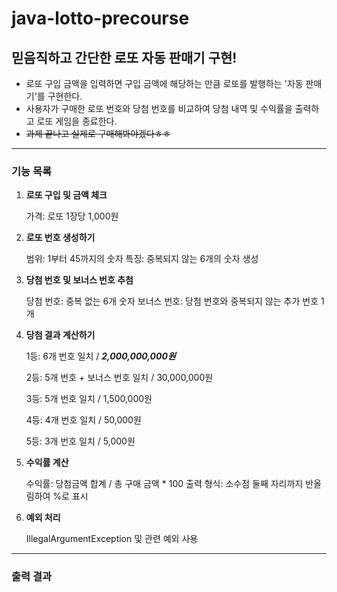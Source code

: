 # java-lotto-precourse

## 믿음직하고 간단한 로또 자동 판매기 구현!

* 로또 구입 금액을 입력하면 구입 금액에 해당하는 만큼 로또를 발행하는 '자동 판매기'를 구현한다.
* 사용자가 구매한 로또 번호와 당첨 번호를 비교하여 당첨 내역 및 수익률을 출력하고 로또 게임을 종료한다.
* ~~과제 끝나고 실제로 구매해봐야겠다ㅎㅎ~~

***

### 기능 목록

1. **로또 구입 및 금액 체크**

   가격: 로또 1장당 1,000원

2. **로또 번호 생성하기**

    범위: 1부터 45까지의 숫자
    특징: 중복되지 않는 6개의 숫자 생성

3. **당첨 번호 및 보너스 번호 추첨**

    당첨 번호: 중복 없는 6개 숫자
    보너스 번호: 당첨 번호와 중복되지 않는 추가 번호 1개

4. **당첨 결과 계산하기**

   1등: 6개 번호 일치 / ***2,000,000,000원***

   2등: 5개 번호 + 보너스 번호 일치 / 30,000,000원

   3등: 5개 번호 일치 / 1,500,000원
   
   4등: 4개 번호 일치 / 50,000원
   
   5등: 3개 번호 일치 / 5,000원

5. **수익률 계산**
   
   수익률: 당첨금액 합계 / 총 구매 금액 * 100
   출력 형식: 소수점 둘째 자리까지 반올림하여 %로 표시

6. **예외 처리**

   IllegalArgumentException 및 관련 예외 사용

***

### 출력 결과